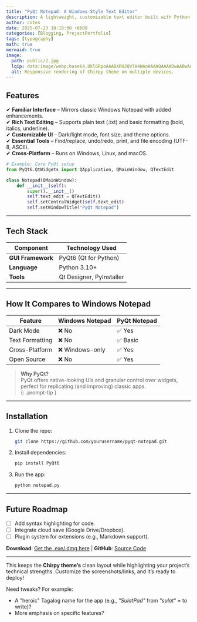 ```yaml
---
title: "PyQt Notepad: A Windows-Style Text Editor"
description: A lightweight, customizable text editor built with Python and PyQt.
author: cotes
date: 2025-07-23 10:18:00 +0800
categories: [Blogging, ProjectPortfolio]
tags: [typography]
math: true
mermaid: true
image:
  path: public/2.jpg
  lqip: data:image/webp;base64,UklGRpoAAABXRUJQVlA4WAoAAAAQAAAADwAABwAAQUxQSDIAAAARL0AmbZurmr57yyIiqE8oiG0bejIYEQTgqiDA9vqnsUSI6H+oAERp2HZ65qP/VIAWAFZQOCBCAAAA8AEAnQEqEAAIAAVAfCWkAALp8sF8rgRgAP7o9FDvMCkMde9PK7euH5M1m6VWoDXf2FkP3BqV0ZYbO6NA/VFIAAAA
  alt: Responsive rendering of Chirpy theme on multiple devices.
---
```

<!-- 
![PyQt Notepad Screenshot](/assets/img/notepad-demo.png){: .shadow .rounded-10 w='800' h='450' }  
*A lightweight, customizable text editor built with Python and PyQt.*   -->

## **Features**  
✔ **Familiar Interface** – Mirrors classic Windows Notepad with added enhancements.  
✔ **Rich Text Editing** – Supports plain text (.txt) and basic formatting (bold, italics, underline).  
✔ **Customizable UI** – Dark/light mode, font size, and theme options.  
✔ **Essential Tools** – Find/replace, undo/redo, print, and file encoding (UTF-8, ASCII).  
✔ **Cross-Platform** – Runs on Windows, Linux, and macOS.  

```python
# Example: Core PyQt setup
from PyQt6.QtWidgets import QApplication, QMainWindow, QTextEdit

class Notepad(QMainWindow):
    def __init__(self):
        super().__init__()
        self.text_edit = QTextEdit()
        self.setCentralWidget(self.text_edit)
        self.setWindowTitle("PyQt Notepad")
```

---

## **Tech Stack**  
| Component         | Technology Used          |
| ----------------- | ------------------------ |
| **GUI Framework** | PyQt6 (Qt for Python)    |
| **Language**      | Python 3.10+             |
| **Tools**         | Qt Designer, PyInstaller |

---

## **How It Compares to Windows Notepad**  
| Feature         | Windows Notepad | PyQt Notepad |
| --------------- | --------------- | ------------ |
| Dark Mode       | ❌ No            | ✅ Yes        |
| Text Formatting | ❌ No            | ✅ Basic      |
| Cross-Platform  | ❌ Windows-only  | ✅ Yes        |
| Open Source     | ❌ No            | ✅ Yes        |

> **Why PyQt?**  
> PyQt offers native-looking UIs and granular control over widgets, perfect for replicating (and improving) classic apps.  
{: .prompt-tip }  

---

## **Installation**  
1. Clone the repo:  
   ```bash
   git clone https://github.com/yourusername/pyqt-notepad.git
   ```
2. Install dependencies:  
   ```bash
   pip install PyQt6
   ```
3. Run the app:  
   ```bash
   python notepad.py
   ```

---

## **Future Roadmap**  
- [ ] Add syntax highlighting for code.  
- [ ] Integrate cloud save (Google Drive/Dropbox).  
- [ ] Plugin system for extensions (e.g., Markdown support).  

**Download**: [Get the .exe/.dmg here](#) | **GitHub**: [Source Code](#)  

---
<!-- 
### **Screenshot Gallery**  
| Light Mode                                          | Dark Mode                                         |
| --------------------------------------------------- | ------------------------------------------------- |
| ![Light](/assets/img/notepad-light.png){: .border } | ![Dark](/assets/img/notepad-dark.png){: .border } |

--- -->

This keeps the **Chirpy theme’s** clean layout while highlighting your project’s technical strengths. Customize the screenshots/links, and it’s ready to deploy!  

Need tweaks? For example:  
- A "heroic" Tagalog name for the app (e.g., *"SulatPad"* from *"sulat"* = to write)?  
- More emphasis on specific features?
